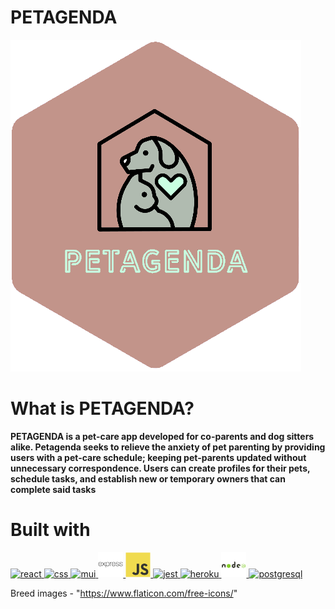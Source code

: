 # PETAGENDA

![PETAGENDAlogo](./public/petagenda-logo-v1.png)

# What is PETAGENDA?

**PETAGENDA is a pet-care app developed for co-parents and dog sitters alike. Petagenda seeks to relieve the anxiety of pet parenting by providing users with a pet-care schedule;  keeping pet-parents updated without unnecessary correspondence. Users can create profiles for their pets, schedule tasks, and establish new or temporary owners  that can complete said tasks**

# Built with 

<p align="left"><a href="https://legacy.reactjs.org/docs/getting-started.html" target="_blank" rel="noreferrer"> <img src="https://cdn.cdnlogo.com/logos/r/85/react.svg" alt="react" width="40" height="40"/> </a> <a href="https://developer.mozilla.org/en-US/docs/Web/CSS" target="_blank" rel="noreferrer"> <img src="https://img.freepik.com/free-icon/css_318-698167.jpg" alt="css" width="40" height="40"/> </a> <a href="https://mui.com/" target="_blank" rel="noreferrer"> <img src="https://mui.com/static/logo.png" alt="mui" width="40" height="40"/> </a> <a href="https://expressjs.com" target="_blank" rel="noreferrer"> <img src="https://raw.githubusercontent.com/devicons/devicon/master/icons/express/express-original-wordmark.svg" alt="express" width="40" height="40"/> </a> <a href="https://developer.mozilla.org/en-US/docs/Web/JavaScript" target="_blank" rel="noreferrer"> <img src="https://raw.githubusercontent.com/devicons/devicon/master/icons/javascript/javascript-original.svg" alt="javascript" width="40" height="40"/> </a> <a href="https://jestjs.io" target="_blank" rel="noreferrer"> <img src="https://www.vectorlogo.zone/logos/jestjsio/jestjsio-icon.svg" alt="jest" width="40" height="40"/> <a href="https://heroku.com" target="_blank" rel="noreferrer"> <img src="https://www.vectorlogo.zone/logos/heroku/heroku-icon.svg" alt="heroku" width="40" height="40"/> </a> <a href="https://nodejs.org" target="_blank" rel="noreferrer"> <img src="https://raw.githubusercontent.com/devicons/devicon/master/icons/nodejs/nodejs-original-wordmark.svg" alt="nodejs" width="40" height="40"/> </a> <a href="https://www.postgresql.org/docs/" target="_blank" rel="noreferrer"> <img src="https://w7.pngwing.com/pngs/173/36/png-transparent-postgresql-logo-computer-software-database-open-source-s-text-head-snout.png" alt="postgresql" width="40" height="40"/> </a> </p>


Breed images - "https://www.flaticon.com/free-icons/"
